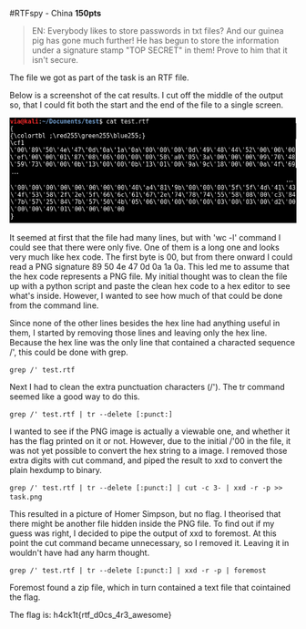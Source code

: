 #RTFspy - China
**150pts**

> EN: Everybody likes to store passwords in txt files? And our guinea pig has gone much further! He has begun to store the information under a signature stamp "TOP SECRET" in them! Prove to him that it isn't secure.

The file we got as part of the task is an RTF file. 

Below is a screenshot of the cat results. I cut off the middle of the output so, that I could fit both the start and the end of the file to a single screen.

![](https://github.com/Migdalo/writeups/blob/master/h4ck1t-2016/rtfspy/cat3.png?raw=true)

It seemed at first that the file had many lines, but with 'wc -l' command I could see that there were only five. One of them is a long one and looks very much like hex code. The first byte is 00, but from there onward I could read a PNG signature 89 50 4e 47 0d 0a 1a 0a. This led me to assume that the hex code represents a PNG file. My initial thought was to clean the file up with a python script and paste the clean hex code to a hex editor to see what's inside. However, I wanted to see how much of that could be done from the command line. 

Since none of the other lines besides the hex line had anything useful in them, I started by removing those lines and leaving only the hex line. Because the hex line was the only line that contained a characted sequence /', this could be done with grep.

``` 
grep /' test.rtf
```

Next I had to clean the extra punctuation characters (/'). The tr command seemed like a good way to do this.

```
grep /' test.rtf | tr --delete [:punct:]
```

I wanted to see if the PNG image is actually a viewable one, and whether it has the flag printed on it or not. However, due to the initial /'00 in the file, it was not yet possible to convert the hex string to a image. I removed those extra digits with cut command, and piped the result to xxd to convert the plain hexdump to binary.

```
grep /' test.rtf | tr --delete [:punct:] | cut -c 3- | xxd -r -p >> task.png
```

This resulted in a picture of Homer Simpson, but no flag. I theorised that there might be another file hidden inside the PNG file. To find out if my guess was right, I decided to pipe the output of xxd to foremost. At this point the cut command became unnecessary, so I removed it. Leaving it in wouldn't have had any harm thought.

```
grep /' test.rtf | tr --delete [:punct:] | xxd -r -p | foremost
```

Foremost found a zip file, which in turn contained a text file that cointained the flag. 

The flag is: h4ck1t{rtf_d0cs_4r3_awesome}
